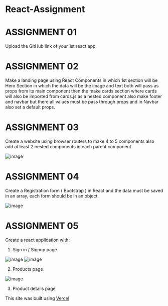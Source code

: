 # React-Assignment

	
  
# ASSIGNMENT 01
Upload the GitHub link of your 1st react  app.



# ASSIGNMENT 02
Make a landing page using React Components in which 1st section will be Hero 
Section in which the data will be the image and text both will pass as props 
from its main component then the make cards section where cards will also be 
imported from cards.js as a nested component also make footer and navbar but 
there all values must be pass through props and in Navbar also set a default 
props.



# ASSIGNMENT 03
Create a website using browser routers to make  4 to  5 components also add 
at least 2 nested components in each parent component.

![image](https://github.com/hamzadvlpr1/react-assignment/assets/99534215/ca02d12b-7fc0-4bba-818a-f26df092fd55)

# ASSIGNMENT 04
Create a Registration form ( Bootstrap ) in React and the data must be saved
in an array, each form should be in an object

![image](https://github.com/hamzadvlpr1/react-assignment/assets/99534215/094e1436-d419-4b7a-9c03-7df89df0b5d2)

# ASSIGNMENT 05
Create a react application with:
1. Sign in / Signup page

![image](https://github.com/hamzadvlpr1/react-assignment/assets/99534215/8d711613-71c6-4689-9013-fe5421dc6a6f)
![image](https://github.com/hamzadvlpr1/react-assignment/assets/99534215/9e61c253-db57-4503-8c1c-56b4e118c084)

2. Products page

![image](https://github.com/hamzadvlpr1/react-assignment/assets/99534215/cf71a891-9ae6-4f3f-9656-9ae7953b32bc)

3. Product details page



This site was built using [Vercel](https://vercel.com/)


